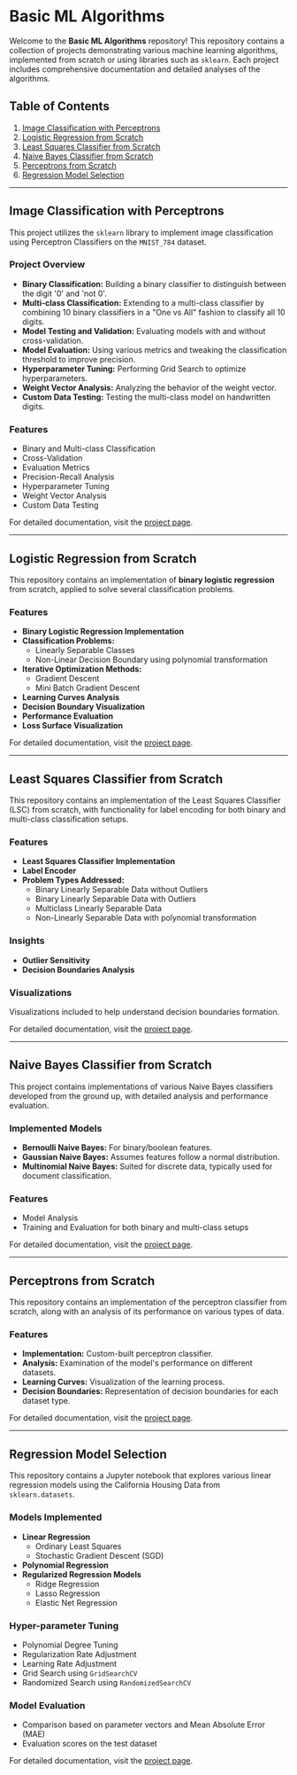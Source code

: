 # Basic ML Algorithms

Welcome to the **Basic ML Algorithms** repository! This repository contains a collection of projects demonstrating various machine learning algorithms, implemented from scratch or using libraries such as `sklearn`. Each project includes comprehensive documentation and detailed analyses of the algorithms.

## Table of Contents

1. [Image Classification with Perceptrons](#image-classification-with-perceptrons)
2. [Logistic Regression from Scratch](#logistic-regression-from-scratch)
3. [Least Squares Classifier from Scratch](#least-squares-classifier-from-scratch)
4. [Naive Bayes Classifier from Scratch](#naive-bayes-classifier-from-scratch)
5. [Perceptrons from Scratch](#perceptrons-from-scratch)
6. [Regression Model Selection](#regression-model-selection)

---

## Image Classification with Perceptrons

This project utilizes the `sklearn` library to implement image classification using Perceptron Classifiers on the `MNIST_784` dataset.

### Project Overview

- **Binary Classification:** Building a binary classifier to distinguish between the digit '0' and 'not 0'.
- **Multi-class Classification:** Extending to a multi-class classifier by combining 10 binary classifiers in a "One vs All" fashion to classify all 10 digits.
- **Model Testing and Validation:** Evaluating models with and without cross-validation.
- **Model Evaluation:** Using various metrics and tweaking the classification threshold to improve precision.
- **Hyperparameter Tuning:** Performing Grid Search to optimize hyperparameters.
- **Weight Vector Analysis:** Analyzing the behavior of the weight vector.
- **Custom Data Testing:** Testing the multi-class model on handwritten digits.

### Features

- Binary and Multi-class Classification
- Cross-Validation
- Evaluation Metrics
- Precision-Recall Analysis
- Hyperparameter Tuning
- Weight Vector Analysis
- Custom Data Testing

For detailed documentation, visit the [project page](./image_classification_with_perceptrons/README.md).

---

## Logistic Regression from Scratch

This repository contains an implementation of **binary logistic regression** from scratch, applied to solve several classification problems.

### Features

- **Binary Logistic Regression Implementation**
- **Classification Problems:**
  - Linearly Separable Classes
  - Non-Linear Decision Boundary using polynomial transformation
- **Iterative Optimization Methods:**
  - Gradient Descent
  - Mini Batch Gradient Descent
- **Learning Curves Analysis**
- **Decision Boundary Visualization**
- **Performance Evaluation**
- **Loss Surface Visualization**

For detailed documentation, visit the [project page](./Logistic_Regression_from_scratch/README.md).

---

## Least Squares Classifier from Scratch

This repository contains an implementation of the Least Squares Classifier (LSC) from scratch, with functionality for label encoding for both binary and multi-class classification setups.

### Features

- **Least Squares Classifier Implementation**
- **Label Encoder**
- **Problem Types Addressed:**
  - Binary Linearly Separable Data without Outliers
  - Binary Linearly Separable Data with Outliers
  - Multiclass Linearly Separable Data
  - Non-Linearly Separable Data with polynomial transformation

### Insights

- **Outlier Sensitivity**
- **Decision Boundaries Analysis**

### Visualizations

Visualizations included to help understand decision boundaries formation.

For detailed documentation, visit the [project page](./LSC_from_scratch/README.md).

---

## Naive Bayes Classifier from Scratch

This project contains implementations of various Naive Bayes classifiers developed from the ground up, with detailed analysis and performance evaluation.

### Implemented Models

- **Bernoulli Naive Bayes:** For binary/boolean features.
- **Gaussian Naive Bayes:** Assumes features follow a normal distribution.
- **Multinomial Naive Bayes:** Suited for discrete data, typically used for document classification.

### Features

- Model Analysis
- Training and Evaluation for both binary and multi-class setups

For detailed documentation, visit the [project page](./Naive_Bayes_Classifier_from_scratch/README.md).

---

## Perceptrons from Scratch

This repository contains an implementation of the perceptron classifier from scratch, along with an analysis of its performance on various types of data.

### Features

- **Implementation:** Custom-built perceptron classifier.
- **Analysis:** Examination of the model's performance on different datasets.
- **Learning Curves:** Visualization of the learning process.
- **Decision Boundaries:** Representation of decision boundaries for each dataset type.

For detailed documentation, visit the [project page](./Perceptrons_from_scratch/README.md).

---

## Regression Model Selection

This repository contains a Jupyter notebook that explores various linear regression models using the California Housing Data from `sklearn.datasets`.

### Models Implemented

- **Linear Regression**
  - Ordinary Least Squares
  - Stochastic Gradient Descent (SGD)
- **Polynomial Regression**
- **Regularized Regression Models**
  - Ridge Regression
  - Lasso Regression
  - Elastic Net Regression

### Hyper-parameter Tuning

- Polynomial Degree Tuning
- Regularization Rate Adjustment
- Learning Rate Adjustment
- Grid Search using `GridSearchCV`
- Randomized Search using `RandomizedSearchCV`

### Model Evaluation

- Comparison based on parameter vectors and Mean Absolute Error (MAE)
- Evaluation scores on the test dataset

For detailed documentation, visit the [project page](./regression_model_selection/README.md).

